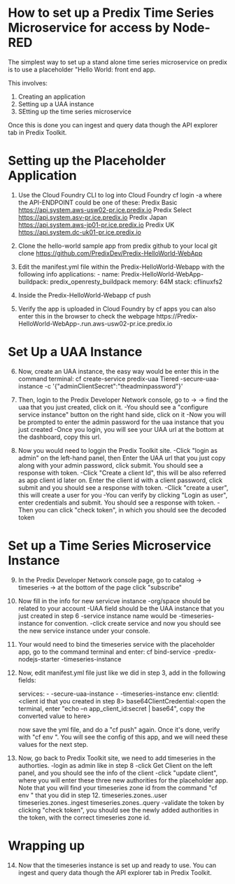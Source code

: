 # How to set up a Predix Time Series Microservice for access by Node-RED

The simplest way to set up a stand alone time series microservice on predix is to use a placeholder "Hello World: front end app.

This involves:

1. Creating an application
2. Setting up a UAA instance
3. SEtting up the time series microservice

Once this is done you can ingest and query data though the API explorer tab in Predix Toolkit. 

# Setting up the Placeholder Application

1. Use the Cloud Foundry CLI to log into Cloud Foundry
        cf login -a <API-ENDPOINT>
                where the API-ENDPOINT could be one of these:
                    Predix Basic
                      https://api.system.aws-usw02-pr.ice.predix.io
                    Predix Select
                      https://api.system.asv-pr.ice.predix.io
                    Predix Japan
                      https://api.system.aws-jp01-pr.ice.predix.io
                    Predix UK
                      https://api.system.dc-uk01-pr.ice.predix.io

2. Clone the hello-world sample app from predix github to your local
        git clone https://github.com/PredixDev/Predix-HelloWorld-WebApp

3. Edit the manifest.yml file within the Predix-HelloWorld-Webapp with the following info 
        applications:
          - name: Predix-HelloWorld-WebApp-<YourAppName>
            buildpack: predix_openresty_buildpack
            memory: 64M
            stack: cflinuxfs2

4. Inside the Predix-HelloWorld-Webapp
        cf push

5. Verify the app is uploaded in Cloud Foundry by 
        cf apps
    you can also enter this in the browser to check the webpage
        https://Predix-HelloWorld-WebApp-<YourAppName>.run.aws-usw02-pr.ice.predix.io

# Set Up a UAA Instance

6. Now, create an UAA instance, the easy way would be enter this in the command terminal:
        cf create-service predix-uaa Tiered <your-name>-secure-uaa-instance -c '{"adminClientSecret":"theadminpassword"}'

7. Then, login to the Predix Developer Network console, go to <your-space> -> <service-instances> -> find the uaa that you just created, click on it.
    -You should see a "configure service instance" button on the right hand side, click on it
    -Now you will be prompted to enter the admin password for the uaa instance that you just created
    -Once you login, you will see your UAA url at the bottom at the dashboard, copy this url.

8. Now you would need to loggin the Predix Toolkit site.
    -Click "login as admin" on the left-hand panel, then Enter the UAA url that you just copy along with your admin password, click submit. You should see a response with token.
    -Click "Create a client Id", this will be also referred as app client id later on. Enter the client id with a client password, click submit and you should see a response with token. 
    -Click "create a user", this will create a user for you
    -You can verify by clicking "Login as user", enter credentials and submit. You should see a response with token.
    -Then you can click "check token", in which you should see the decoded token

# Set up a Time Series Microservice Instance

9. In the Predix Developer Network console page, go to catalog -> timeseries -> at the bottom of the page click "subscribe"

10. Now fill in the info for new servicve instance
    -org/space should be related to your account
    -UAA field should be the UAA instance that you just created in step 6
    -service instance name would be <your-name>-timeseries-instance for convention.
    -click create service and now you should see the new service instance under your console.

11. Your would need to bind the timeseries service with the placeholder app, go to the command terminal and enter:
    cf bind-service <your-name>-predix-nodejs-starter <your-name>-timeseries-instance

12. Now, edit manifest.yml file just like we did in step 3, add in the following fields:

    services:
        - <your-name>-secure-uaa-instance
        - <your-name>-timeseries-instance
    env:
        clientId:<client id  that you created in step 8>
        base64ClientCredential:<open the terminal, enter "echo –n app_client_id:secret | base64", copy the converted value to here>

    now save the yml file, and do a "cf push" again. Once it's done, verify with "cf env <your-app-name>". You will see the config of this app, and we will need these values for the next step.     
    
13. Now, go back to Predix Toolkit site, we need to add timeseries in the authorties.
    -login as admin like in step 8
    -click Get Client on the left panel, and you should see the info of the client
    -click "update client", where you will enter these three new authorities for the placeholder app. Note that you will find your timeseries zone id from the command "cf env <your-app-name>" that you did in step 12. 
        timeseries.zones.<your-timeseries-zone-id>.user
        timeseries.zones.<your-timeseries-zone-id>.ingest
        timeseries.zones.<your-timeseries-zone-id>.query 
    -validate the token by clicking "check token", you should see the newly added authorities in the token, with the correct timeseries zone id.
    
# Wrapping up

14. Now that the timeseries instance is set up and ready to use. You can ingest and query data though the API explorer tab in Predix Toolkit. 
   



